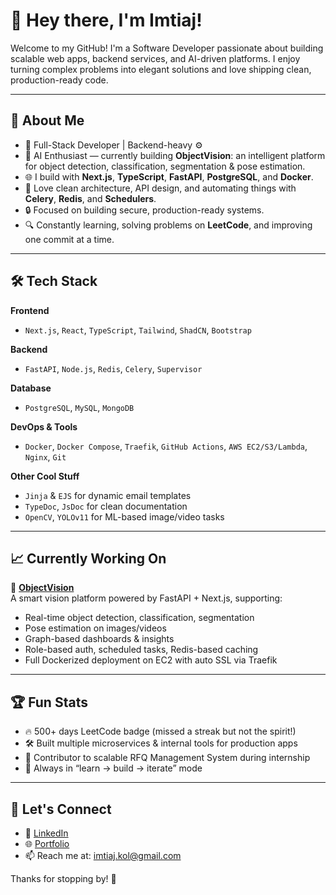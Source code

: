 # 👋 Hey there, I'm Imtiaj!

Welcome to my GitHub! I'm a Software Developer passionate about building scalable web apps, backend services, and AI-driven platforms. I enjoy turning complex problems into elegant solutions and love shipping clean, production-ready code.

---

## 🚀 About Me

- 🔧 Full-Stack Developer | Backend-heavy ⚙️
- 🧠 AI Enthusiast — currently building **ObjectVision**: an intelligent platform for object detection, classification, segmentation & pose estimation.
- 🌐 I build with **Next.js**, **TypeScript**, **FastAPI**, **PostgreSQL**, and **Docker**.
- 🧪 Love clean architecture, API design, and automating things with **Celery**, **Redis**, and **Schedulers**.
- 🔒 Focused on building secure, production-ready systems.
- 🔍 Constantly learning, solving problems on **LeetCode**, and improving one commit at a time.

---

## 🛠 Tech Stack

**Frontend**
- `Next.js`, `React`, `TypeScript`, `Tailwind`, `ShadCN`, `Bootstrap`

**Backend**
- `FastAPI`, `Node.js`, `Redis`, `Celery`, `Supervisor`

**Database**
- `PostgreSQL`, `MySQL`, `MongoDB`

**DevOps & Tools**
- `Docker`, `Docker Compose`, `Traefik`, `GitHub Actions`, `AWS EC2/S3/Lambda`, `Nginx`, `Git`

**Other Cool Stuff**
- `Jinja` & `EJS` for dynamic email templates  
- `TypeDoc`, `JsDoc` for clean documentation  
- `OpenCV`, `YOLOv11` for ML-based image/video tasks

---

## 📈 Currently Working On

🧠 **[ObjectVision](https://object-vision-frontend.vercel.app)**  
A smart vision platform powered by FastAPI + Next.js, supporting:
- Real-time object detection, classification, segmentation
- Pose estimation on images/videos
- Graph-based dashboards & insights
- Role-based auth, scheduled tasks, Redis-based caching
- Full Dockerized deployment on EC2 with auto SSL via Traefik

---

## 🏆 Fun Stats

- 🔥 500+ days LeetCode badge (missed a streak but not the spirit!)
- 🛠️ Built multiple microservices & internal tools for production apps
- 🚀 Contributor to scalable RFQ Management System during internship
- 🎯 Always in “learn → build → iterate” mode

---

## 🤝 Let's Connect

- 💼 [LinkedIn]([https://www.linkedin.com/in/your-username](https://www.linkedin.com/in/sk-imtiaj-uddin-b26432254/))
- 🌐 [Portfolio]([https://your-website.com](https://sk-imtiaj-uddin-portfolio.netlify.app/))
- 📫 Reach me at: imtiaj.kol@gmail.com

Thanks for stopping by! 🙌

<!---
imtiaj-007/imtiaj-007 is a ✨ special ✨ repository because its `README.md` (this file) appears on your GitHub profile.
You can click the Preview link to take a look at your changes.
--->
